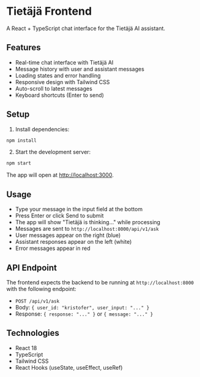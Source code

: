 # Tietäjä Frontend

A React + TypeScript chat interface for the Tietäjä AI assistant.

## Features

- Real-time chat interface with Tietäjä AI
- Message history with user and assistant messages
- Loading states and error handling
- Responsive design with Tailwind CSS
- Auto-scroll to latest messages
- Keyboard shortcuts (Enter to send)

## Setup

1. Install dependencies:
```bash
npm install
```

2. Start the development server:
```bash
npm start
```

The app will open at [http://localhost:3000](http://localhost:3000).

## Usage

- Type your message in the input field at the bottom
- Press Enter or click Send to submit
- The app will show "Tietäjä is thinking..." while processing
- Messages are sent to `http://localhost:8000/api/v1/ask`
- User messages appear on the right (blue)
- Assistant responses appear on the left (white)
- Error messages appear in red

## API Endpoint

The frontend expects the backend to be running at `http://localhost:8000` with the following endpoint:

- `POST /api/v1/ask`
- Body: `{ user_id: "kristofer", user_input: "..." }`
- Response: `{ response: "..." }` or `{ message: "..." }`

## Technologies

- React 18
- TypeScript
- Tailwind CSS
- React Hooks (useState, useEffect, useRef) 